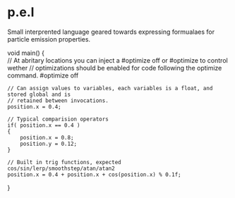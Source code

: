 p.e.l
=====

Small interprented language geared towards expressing formualaes for particle emission properties. 

void main()
{		
	// At abritary locations you can inject a #optimize off or #optimize to control wether 
	// optimizations should be enabled for code following the optimize command.
	#optimize off

	// Can assign values to variables, each variables is a float, and stored global and is
	// retained between invocations.
	position.x = 0.4;
	
	// Typical comparision operators
	if( position.x == 0.4 )
	{
		position.x = 0.8;
		position.y = 0.12;
	}		
	
	// Built in trig functions, expected cos/sin/lerp/smoothstep/atan/atan2
	position.x = 0.4 + position.x + cos(position.x) % 0.1f;		
}